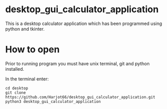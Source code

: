 # desktop_gui_calculator_application

This is a desktop calculator application which has been programmed using python and tkinter.

# How to open

Prior to running program you must have unix terminal, git and python installed.

In the terminal enter:
```
cd desktop
git clone https://github.com/Harjot66/desktop_gui_calculator_application.git
python3 desktop_gui_calculator_application
```
